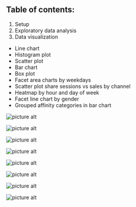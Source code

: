 ## Table of contents:

1. Setup
2. Exploratory data analysis
3. Data visualization


* Line chart
* Histogram plot
* Scatter plot
* Bar chart
* Box plot
* Facet area charts by weekdays
* Scatter plot share sessions vs sales by channel
* Heatmap by hour and day of week
* Facet line chart by gender
* Grouped affinity categories in bar chart

![picture alt](https://dusanmilosevic.com/wp-content/uploads/2017/11/google-analytics-api-v4-r-line-plot-768x489.jpeg)

![picture alt](https://dusanmilosevic.com/wp-content/uploads/2017/11/histogram-google-analytics-v4-api-r-programming--768x489.png)

![picture alt](https://dusanmilosevic.com/wp-content/uploads/2017/11/google-analytics-r-api-scatter-plot-768x489.png)

![picture alt](https://dusanmilosevic.com/wp-content/uploads/2017/11/sessions-google-analytics-api4-r-programming-language-768x478.png)

![picture alt](https://dusanmilosevic.com/wp-content/uploads/2017/11/box-plot-google-analytics-api-4-r-programming-language-768x478.png)

![picture alt](https://dusanmilosevic.com/wp-content/uploads/2017/11/google-analytics-api-v4-week-hour-line-plot.png)

![picture alt](https://dusanmilosevic.com/wp-content/uploads/2017/11/scatter_plot_google_analytics_api.png)

![picture alt](https://dusanmilosevic.com/wp-content/uploads/2017/11/heatmap_day_of_week.jpg)
